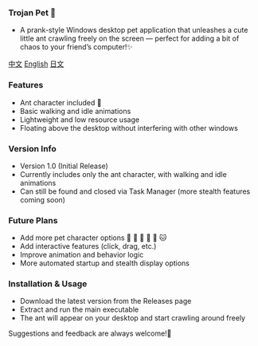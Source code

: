 ### Trojan Pet 🎠
- A prank-style Windows desktop pet application that unleashes a cute little ant crawling freely on the screen — perfect for adding a bit of chaos to your friend’s computer!✨

[中文](https://github.com/gg17117144/TrojanPet/blob/main/README-zh.md) [English](https://github.com/gg17117144/TrojanPet/blob/main/README.md) [日文](https://github.com/gg17117144/TrojanPet/blob/main/README-ja.md)

### Features
- Ant character included 🐜
- Basic walking and idle animations
- Lightweight and low resource usage
- Floating above the desktop without interfering with other windows

### Version Info
- Version 1.0 (Initial Release)
- Currently includes only the ant character, with walking and idle animations
- Can still be found and closed via Task Manager (more stealth features coming soon)

### Future Plans
- Add more pet character options 🐒 🐶 🐺 🦊 🦝 🐱
- Add interactive features (click, drag, etc.)
- Improve animation and behavior logic
- More automated startup and stealth display options

### Installation & Usage
- Download the latest version from the Releases page
- Extract and run the main executable
- The ant will appear on your desktop and start crawling around freely

Suggestions and feedback are always welcome!🫡
